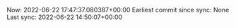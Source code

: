 Now: 2022-06-22 17:47:37.080387+00:00 Earliest commit since sync: None Last sync: 2022-06-22 14:50:07+00:00
